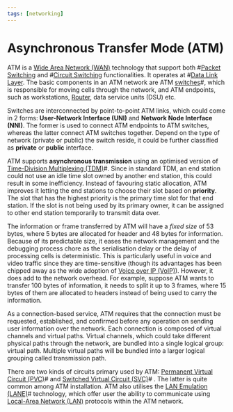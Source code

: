 ```yaml
---
tags: [networking]
---
```


# Asynchronous Transfer Mode (ATM)

ATM is a [Wide Area Network (WAN)](202207150833.md) technology that support both
#[Packet Switching](202207150848.md) and #[Circuit Switching](202207150846.md)
functionalities. It operates at #[Data Link Layer](202206131651.md). The basic
components in an ATM network are ATM [switches](202207051907.md)#, which is
responsible for moving cells through the network, and ATM endpoints, such as
workstations, [Router](202207061800.md), data service units (DSU) etc.

Switches are interconnected by point-to-point ATM links, which could come in 2
forms: **User-Network Interface (UNI)** and **Network Node Interface (NNI)**.
The former is used to connect ATM endpoints to ATM switches, whereas the latter
connect ATM switches together. Depend on the type of network (private or public)
the switch reside, it could be further classified as **private** or **public**
interface.

ATM supports **asynchronous transmission** using an optimised version of
[Time-Division Multiplexing (TDM)](202209091302.md)#. Since in standard TDM, an
end station could not use an idle time slot owned by another end station, this
could result in some inefficiency. Instead of favouring static allocation, ATM
improves it letting the end stations to choose their slot based on **priority**.
The slot that has the highest priority is the primary time slot for that end
station. If the slot is not being used by its primary owner, it can be assigned
to other end station temporarily to transmit data over.

The information or frame transferred by ATM will have a *fixed size* of 53
bytes, where 5 bytes are allocated for header and 48 bytes for information.
Because of its predictable size, it eases the network management and the
debugging process chore as the serialisation delay or the delay of processing
cells is deterministic. This is particularly useful in voice and video traffic
since they are time-sensitive (though its advantages has been chipped away as
the wide adoption of [Voice over IP (VoIP)](202303201850.md)). However, it does
add to the network overhead. For example, suppose ATM wants to transfer 100
bytes of information, it needs to split it up to 3 frames, where 15 bytes of
them are allocated to headers instead of being used to carry the information.

As a connection-based service, ATM requires that the connection must be
requested, established, and confirmed before any operation on sending user
information over the network. Each connection is composed of virtual channels
and virtual paths. Virtual channels, which could take different physical paths
through the network, are bundled into a single logical group: virtual path.
Multiple virtual paths will be bundled into a larger logical grouping called
transmission path.

There are two kinds of circuits primary used by
ATM: [Permanent Virtual Circuit (PVC)](202208301245.md)# and
[Switched Virtual Circuit (SVC)](202208301240.md)# . The latter is quite common
among ATM installation. ATM also utilises the [LAN Emulation (LANE)](202209221816.md)#
technology, which offer user the ability to communicate using
[Local-Area Network (LAN)](202207051554.md) protocols within the ATM network.
